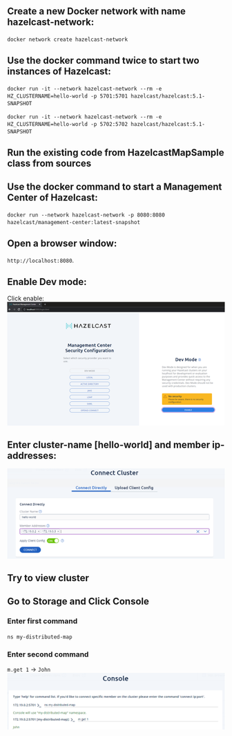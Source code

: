 ## Create a new Docker network with name hazelcast-network:
`docker network create hazelcast-network`

## Use the docker command twice to start two instances of Hazelcast:

`docker run -it --network hazelcast-network --rm -e HZ_CLUSTERNAME=hello-world -p 5701:5701 hazelcast/hazelcast:5.1-SNAPSHOT`

`docker run -it --network hazelcast-network --rm -e HZ_CLUSTERNAME=hello-world -p 5702:5702 hazelcast/hazelcast:5.1-SNAPSHOT`

## Run the existing code from HazelcastMapSample class from sources

## Use the docker command to start a Management Center of Hazelcast:

`docker run --network hazelcast-network -p 8080:8080 hazelcast/management-center:latest-snapshot`

## Open a browser window:

`http://localhost:8080`.

## Enable Dev mode:
Click enable:
![img.png](img.png)

## Enter cluster-name [hello-world] and member ip-addresses:
![img_1.png](img_1.png)

## Try to view cluster

## Go to Storage and Click Console
### Enter first command
`ns my-distributed-map`
### Enter second command
`m.get 1` -> `John`
![img_2.png](img_2.png)